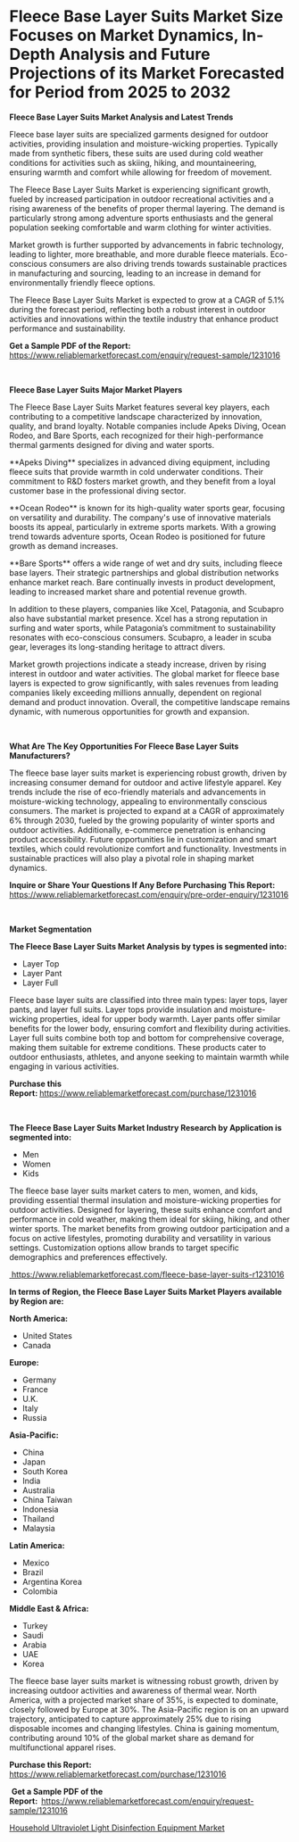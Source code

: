 <p><h1>Fleece Base Layer Suits Market Size Focuses on Market Dynamics, In-Depth Analysis and Future Projections of its Market Forecasted for Period from 2025 to 2032</h1></p><p><strong>Fleece Base Layer Suits Market Analysis and Latest Trends</strong></p>
<p><p>Fleece base layer suits are specialized garments designed for outdoor activities, providing insulation and moisture-wicking properties. Typically made from synthetic fibers, these suits are used during cold weather conditions for activities such as skiing, hiking, and mountaineering, ensuring warmth and comfort while allowing for freedom of movement.</p><p>The Fleece Base Layer Suits Market is experiencing significant growth, fueled by increased participation in outdoor recreational activities and a rising awareness of the benefits of proper thermal layering. The demand is particularly strong among adventure sports enthusiasts and the general population seeking comfortable and warm clothing for winter activities. </p><p>Market growth is further supported by advancements in fabric technology, leading to lighter, more breathable, and more durable fleece materials. Eco-conscious consumers are also driving trends towards sustainable practices in manufacturing and sourcing, leading to an increase in demand for environmentally friendly fleece options. </p><p>The Fleece Base Layer Suits Market is expected to grow at a CAGR of 5.1% during the forecast period, reflecting both a robust interest in outdoor activities and innovations within the textile industry that enhance product performance and sustainability.</p></p>
<p><strong>Get a Sample PDF of the Report:&nbsp;</strong> <a href="https://www.reliablemarketforecast.com/enquiry/request-sample/1231016?utm_campaign=2478&utm_medium=2&utm_source=Github&utm_content=ia&utm_term=05042025&utm_id=fleece-base-layer-suits">https://www.reliablemarketforecast.com/enquiry/request-sample/1231016</a></p>
<p>&nbsp;</p>
<p><strong>Fleece Base Layer Suits Major Market Players</strong></p>
<p><p>The Fleece Base Layer Suits Market features several key players, each contributing to a competitive landscape characterized by innovation, quality, and brand loyalty. Notable companies include Apeks Diving, Ocean Rodeo, and Bare Sports, each recognized for their high-performance thermal garments designed for diving and water sports.</p><p>**Apeks Diving** specializes in advanced diving equipment, including fleece suits that provide warmth in cold underwater conditions. Their commitment to R&D fosters market growth, and they benefit from a loyal customer base in the professional diving sector.</p><p>**Ocean Rodeo** is known for its high-quality water sports gear, focusing on versatility and durability. The company's use of innovative materials boosts its appeal, particularly in extreme sports markets. With a growing trend towards adventure sports, Ocean Rodeo is positioned for future growth as demand increases.</p><p>**Bare Sports** offers a wide range of wet and dry suits, including fleece base layers. Their strategic partnerships and global distribution networks enhance market reach. Bare continually invests in product development, leading to increased market share and potential revenue growth.</p><p>In addition to these players, companies like Xcel, Patagonia, and Scubapro also have substantial market presence. Xcel has a strong reputation in surfing and water sports, while Patagonia’s commitment to sustainability resonates with eco-conscious consumers. Scubapro, a leader in scuba gear, leverages its long-standing heritage to attract divers.</p><p>Market growth projections indicate a steady increase, driven by rising interest in outdoor and water activities. The global market for fleece base layers is expected to grow significantly, with sales revenues from leading companies likely exceeding millions annually, dependent on regional demand and product innovation. Overall, the competitive landscape remains dynamic, with numerous opportunities for growth and expansion.</p></p>
<p>&nbsp;</p>
<p><strong>What Are The Key Opportunities For Fleece Base Layer Suits Manufacturers?</strong></p>
<p><p>The fleece base layer suits market is experiencing robust growth, driven by increasing consumer demand for outdoor and active lifestyle apparel. Key trends include the rise of eco-friendly materials and advancements in moisture-wicking technology, appealing to environmentally conscious consumers. The market is projected to expand at a CAGR of approximately 6% through 2030, fueled by the growing popularity of winter sports and outdoor activities. Additionally, e-commerce penetration is enhancing product accessibility. Future opportunities lie in customization and smart textiles, which could revolutionize comfort and functionality. Investments in sustainable practices will also play a pivotal role in shaping market dynamics.</p></p>
<p><strong>Inquire or Share Your Questions If Any Before Purchasing This Report:</strong> <a href="https://www.reliablemarketforecast.com/enquiry/pre-order-enquiry/1231016?utm_campaign=2478&utm_medium=2&utm_source=Github&utm_content=ia&utm_term=05042025&utm_id=fleece-base-layer-suits">https://www.reliablemarketforecast.com/enquiry/pre-order-enquiry/1231016</a></p>
<p>&nbsp;</p>
<p><strong>Market Segmentation</strong></p>
<p><strong>The Fleece Base Layer Suits Market Analysis by types is segmented into:</strong></p>
<p><ul><li>Layer Top</li><li>Layer Pant</li><li>Layer Full</li></ul></p>
<p><p>Fleece base layer suits are classified into three main types: layer tops, layer pants, and layer full suits. Layer tops provide insulation and moisture-wicking properties, ideal for upper body warmth. Layer pants offer similar benefits for the lower body, ensuring comfort and flexibility during activities. Layer full suits combine both top and bottom for comprehensive coverage, making them suitable for extreme conditions. These products cater to outdoor enthusiasts, athletes, and anyone seeking to maintain warmth while engaging in various activities.</p></p>
<p><strong>Purchase this Report:&nbsp;</strong><a href="https://www.reliablemarketforecast.com/purchase/1231016?utm_campaign=2478&utm_medium=2&utm_source=Github&utm_content=ia&utm_term=05042025&utm_id=fleece-base-layer-suits">https://www.reliablemarketforecast.com/purchase/1231016</a></p>
<p>&nbsp;</p>
<p><strong>The Fleece Base Layer Suits Market Industry Research by Application is segmented into:</strong></p>
<p><ul><li>Men</li><li>Women</li><li>Kids</li></ul></p>
<p><p>The fleece base layer suits market caters to men, women, and kids, providing essential thermal insulation and moisture-wicking properties for outdoor activities. Designed for layering, these suits enhance comfort and performance in cold weather, making them ideal for skiing, hiking, and other winter sports. The market benefits from growing outdoor participation and a focus on active lifestyles, promoting durability and versatility in various settings. Customization options allow brands to target specific demographics and preferences effectively.</p></p>
<p><a href="https://www.reliablemarketforecast.com/fleece-base-layer-suits-r1231016?utm_campaign=2478&utm_medium=2&utm_source=Github&utm_content=ia&utm_term=05042025&utm_id=fleece-base-layer-suits">&nbsp;https://www.reliablemarketforecast.com/fleece-base-layer-suits-r1231016</a></p>
<p><strong>In terms of Region, the Fleece Base Layer Suits Market Players available by Region are:</strong></p>
<p>
    <p> <strong> North America: </strong>
        <ul>
            <li>United States</li>
            <li>Canada</li>
        </ul>
        </p> 
    <p> <strong> Europe: </strong>
        <ul>
            <li>Germany</li>
            <li>France</li>
            <li>U.K.</li>
            <li>Italy</li>
            <li>Russia</li>
        </ul>
        </p> 
    <p> <strong> Asia-Pacific: </strong>
        <ul>
            <li>China</li>
            <li>Japan</li>
            <li>South Korea</li>
            <li>India</li>
            <li>Australia</li>
            <li>China Taiwan</li>
            <li>Indonesia</li>
            <li>Thailand</li>
            <li>Malaysia</li>
        </ul>
        </p> 
    <p> <strong> Latin America: </strong>
        <ul>
            <li>Mexico</li>
            <li>Brazil</li>
            <li>Argentina Korea</li>
            <li>Colombia</li>
        </ul>
        </p> 
    <p> <strong> Middle East & Africa: </strong>
        <ul>
            <li>Turkey</li>
            <li>Saudi</li>
            <li>Arabia</li>
            <li>UAE</li>
            <li>Korea</li>
        </ul>
    </p>
    </p>
<p><p>The fleece base layer suits market is witnessing robust growth, driven by increasing outdoor activities and awareness of thermal wear. North America, with a projected market share of 35%, is expected to dominate, closely followed by Europe at 30%. The Asia-Pacific region is on an upward trajectory, anticipated to capture approximately 25% due to rising disposable incomes and changing lifestyles. China is gaining momentum, contributing around 10% of the global market share as demand for multifunctional apparel rises.</p></p>
<p><strong>Purchase this Report: </strong><a href="https://www.reliablemarketforecast.com/purchase/1231016?utm_campaign=2478&utm_medium=2&utm_source=Github&utm_content=ia&utm_term=05042025&utm_id=fleece-base-layer-suits">https://www.reliablemarketforecast.com/purchase/1231016</a></p>
<p>&nbsp;<strong>Get a Sample PDF of the Report:&nbsp;&nbsp;</strong><a href="https://www.reliablemarketforecast.com/enquiry/request-sample/1231016?utm_campaign=2478&utm_medium=2&utm_source=Github&utm_content=ia&utm_term=05042025&utm_id=fleece-base-layer-suits">https://www.reliablemarketforecast.com/enquiry/request-sample/1231016</a></p>
<p><strong></strong></p>
<p><p><a href="https://github.com/AlisaRowe24/Market-Research-Report-List-2/blob/main/household-ultraviolet-light-disinfection-equipment-market.md?utm_campaign=2478&utm_medium=2&utm_source=Github&utm_content=ia&utm_term=05042025&utm_id=fleece-base-layer-suits">Household Ultraviolet Light Disinfection Equipment Market</a></p></p>